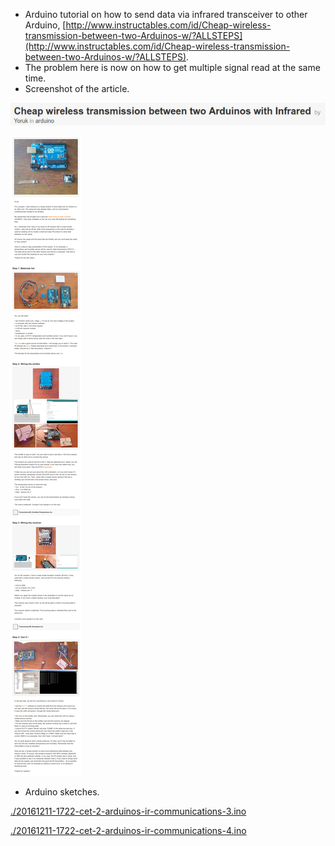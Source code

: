* Arduino tutorial on how to send data via infrared transceiver to other Arduino, [http://www.instructables.com/id/Cheap-wireless-transmission-between-two-Arduinos-w/?ALLSTEPS](http://www.instructables.com/id/Cheap-wireless-transmission-between-two-Arduinos-w/?ALLSTEPS).
* The problem here is now on how to get multiple signal read at the same time.
* Screenshot of the article.

![./20161211-1722-cet-2-arduinos-ir-communications-1.png](./20161211-1722-cet-2-arduinos-ir-communications-1.png)

![./20161211-1722-cet-2-arduinos-ir-communications-2.png](./20161211-1722-cet-2-arduinos-ir-communications-2.png)

* Arduino sketches.

[./20161211-1722-cet-2-arduinos-ir-communications-3.ino](./20161211-1722-cet-2-arduinos-ir-communications-3.ino)

[./20161211-1722-cet-2-arduinos-ir-communications-4.ino](./20161211-1722-cet-2-arduinos-ir-communications-4.ino)